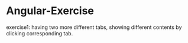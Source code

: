 # Angular-Exercise

exercise1:
having two more different tabs, showing different contents by clicking corresponding tab.
